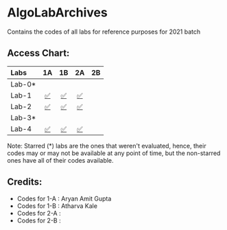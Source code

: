 # AlgoLabArchives
Contains the codes of all labs for reference purposes for 2021 batch

## Access Chart:

| Labs | 1A | 1B | 2A | 2B |
|:--------------|:----------------:|:----------------:|:----------------:|:-----------------:|
| Lab-0* | | | | |
| Lab-1 | [:white_check_mark:](1A/CS263_Lab_1.java) | [:white_check_mark:](1B/CS263_Lab_1.java) | [:white_check_mark:](2A/CS263_Lab_1.java) | |
| Lab-2 | [:white_check_mark:](1A/CS263_Lab_2.java) | [:white_check_mark:](1B/CS263_Lab_2.java) | [:white_check_mark:](2A/CS263_Lab_2.java) | |
| Lab-3* | | | | |
| Lab-4 | [:white_check_mark:](1A/CS263_Lab_4.java) | [:white_check_mark:](1B/CS263_Lab_4.java) | [:white_check_mark:](2A/CS263_Lab_4.java) | |

Note: Starred (*) labs are the ones that weren't evaluated, hence, their codes may or may not be available at any point of time, but the non-starred ones have all of their codes available.

## Credits:

- Codes for 1-A : Aryan Amit Gupta
- Codes for 1-B : Atharva Kale
- Codes for 2-A :
- Codes for 2-B :
